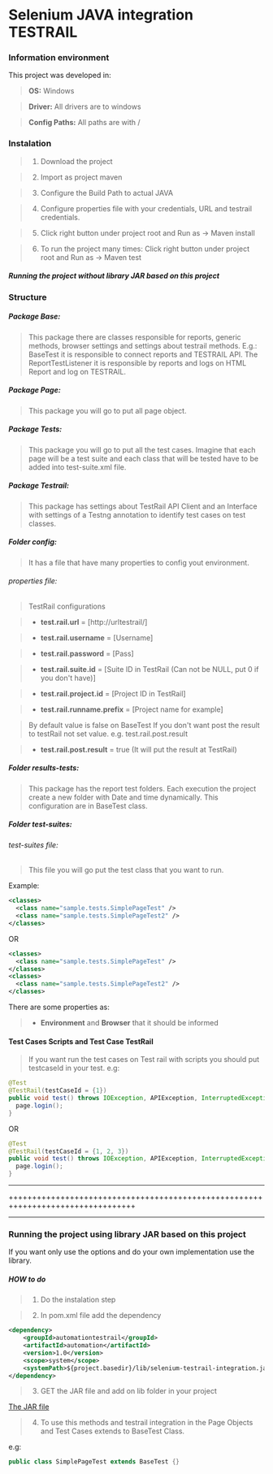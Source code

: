 # Selenium JAVA integration TESTRAIL

### Information environment

This project was developed in:

> **OS:** Windows

> **Driver:** All drivers are to windows

> **Config Paths:** All paths are with /  

### Instalation

> 1. Download the project

> 2. Import as project maven

> 3. Configure the Build Path to actual JAVA

> 4. Configure properties file with your credentials, URL and testrail credentials.

> 5. Click right button under project root and Run as -> Maven install

> 6. To run the project many times: Click right button under project root and Run as -> Maven test

##### Running the project without library JAR based on this project

### Structure

##### Package Base:

> This package there are classes responsible for reports, generic methods, browser settings and settings about testrail methods. E.g.: BaseTest it is responsible to connect reports and TESTRAIL API. The ReportTestListener it is responsible by reports and logs on HTML Report and log on TESTRAIL. 

##### Package Page:

> This package you will go to put all page object.

##### Package Tests:

> This package you will go to put all the test cases. Imagine that each page will be a test suite and each class that will be tested have to be added into test-suite.xml file.

##### Package Testrail:

> This package has settings about TestRail API Client and an Interface with settings of a Testng annotation to identify test cases on test classes.  

##### Folder config:

> It has a file that have many properties to config yout environment.

###### properties file:

> TestRail configurations

> - **test.rail.url** = [http://urltestrail/]

> - **test.rail.username** = [Username]

> - **test.rail.password** = [Pass]

> - **test.rail.suite.id** = [Suite ID in TestRail (Can not be NULL, put 0 if you don't have)]

> - **test.rail.project.id** = [Project ID in TestRail]

> - **test.rail.runname.prefix** = [Project name for example]

> By default value is false on BaseTest
If you don't want post the result to testRail not set value.
e.g. test.rail.post.result

> - **test.rail.post.result** = true (It will put the result at TestRail)

##### Folder results-tests:

> This package has the report test folders. Each execution the project create a new folder with Date and time dynamically. This configuration are in BaseTest class.

##### Folder test-suites:

###### test-suites file:

> This file you will go put the test class that you want to run.

Example:
```xml
<classes>
  <class name="sample.tests.SimplePageTest" />
  <class name="sample.tests.SimplePageTest2" />
</classes> 
```
OR

```xml
<classes>
  <class name="sample.tests.SimplePageTest" />
</classes>
<classes>
  <class name="sample.tests.SimplePageTest2" />
</classes> 
```

There are some properties as:

>  - **Environment** and **Browser** that it should be informed

#### Test Cases Scripts and Test Case TestRail

> If you want run the test cases on Test rail with scripts you should put testcaseId in your test.
e.g:

```java
@Test
@TestRail(testCaseId = {1})
public void test() throws IOException, APIException, InterruptedException {
  page.login();
}
```

OR 

```java
@Test
@TestRail(testCaseId = {1, 2, 3})
public void test() throws IOException, APIException, InterruptedException {
  page.login();
}
```

----------------------------------------------------------------------------------------------------------------------------------------

+++++++++++++++++++++++++++++++++++++++++++++++++++++++++++++++++++++++++++++++++

----------------------------------------------------------------------------------------------------------------------------------------

### Running the project using library JAR based on this project

If you want only use the options and do your own implementation use the library.

##### HOW to do

> 1. Do the instalation step

> 2. In pom.xml file add the dependency

```xml
<dependency>
    <groupId>automationtestrail</groupId>
    <artifactId>automation</artifactId>
    <version>1.0</version>
    <scope>system</scope>
    <systemPath>${project.basedir}/lib/selenium-testrail-integration.jar</systemPath>
</dependency>
```

> 3. GET the JAR file and add on lib folder in your project

[The JAR file](https://github.com/Jehny/selenium-integration-testrail/tree/master/lib) 

> 4. To use this methods and testrail integration in the Page Objects and Test Cases extends to BaseTest Class.

e.g: 
```java
public class SimplePageTest extends BaseTest {}
```


